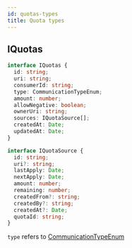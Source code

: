 ```yaml
---
id: quotas-types
title: Quota types
---
```


## IQuotas
```ts
interface IQuotas {
  id: string;
  uri: string;
  consumerId: string;
  type: CommunicationTypeEnum;
  amount: number;
  allowNegative: boolean;
  ownerUri: string;
  sources: IQuotaSource[]; 
  createdAt: Date;
  updatedAt: Date;
}

interface IQuotaSource {
  id: string;
  uri?: string;
  lastApply: Date;
  nextApply: Date;
  amount: number;
  remaining: number;
  createdFrom?: string;
  createdBy?: string;
  createdAt?: Date;
  quotaId: string;
}
```

[//]: # (TODO: Change organization-types to communication-types)
`type` refers to [CommunicationTypeEnum](organization-types)